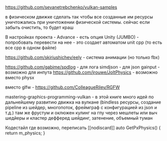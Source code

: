 ﻿https://github.com/sevanetrebchenko/vulkan-samples


в физическом движке сделать так чтобы все созданные им ресурсы уничтожались при уничтожении физической системы. сейчас если забыть очистить, то будет краш


В настройках проекта - Advance - есть опция Unity (JUMBO) - попробовать перевести на нее - это создает автоматом unit cpp (то есть все cpp в одном файле)

https://github.com/skiriushichev/eely - система анимации (но только fbx)

https://github.com/gabime/spdlog - для лога
simdjson - для json
gainput - возможно для инпута
https://github.com/jrouwe/JoltPhysics - возможно вместо physx

вместо glfw - https://github.com/ColleagueRiley/RGFW


mastering-graphics-programming-vulkan - в этой книге много идей по дальнейшему развитию движка на вулкане (bindless ресурсы, создание pipeline из шейдер, многопоток, фреймграф с конфигурацией из json и т.д.)
	там же фрустум и оклюжен кулинг на гпу через мешлеты или выч шедйеры
	и кластер дефферед шейдинг, затенение, объемный туман


Кодестайл
где возможно, переписать
		[[nodiscard]] auto GetPxPhysics() { return m_physics; }